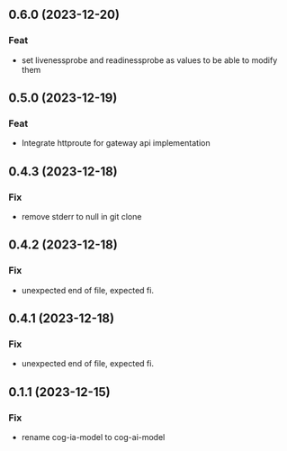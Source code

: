 ## 0.6.0 (2023-12-20)

### Feat

- set livenessprobe and readinessprobe as values to be able to modify them

## 0.5.0 (2023-12-19)

### Feat

- Integrate httproute for gateway api implementation

## 0.4.3 (2023-12-18)

### Fix

- remove stderr to null in git clone

## 0.4.2 (2023-12-18)

### Fix

- unexpected end of file, expected fi.

## 0.4.1 (2023-12-18)

### Fix

- unexpected end of file, expected fi.

## 0.1.1 (2023-12-15)

### Fix

- rename cog-ia-model to cog-ai-model











